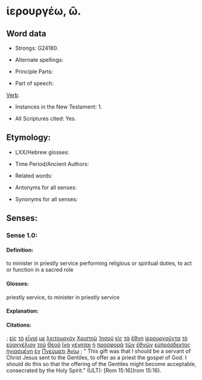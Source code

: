 # ἱερουργέω, ῶ.

<!-- Status: S3=Needs2ndReview -->
<!-- Lexica used for edits: BDAG, LN, FFM, A-S  -->

## Word data

* Strongs: G24180.

* Alternate spellings:

* Principle Parts: 

* Part of speech: 

[Verb](http://ugg.readthedocs.io/en/latest/verb.html).

* Instances in the New Testament: 1.

* All Scriptures cited: Yes.

## Etymology: 

* LXX/Hebrew glosses: 

* Time Period/Ancient Authors: 

* Related words: 

* Antonyms for all senses:

* Synonyms for all senses: 

## Senses:

### Sense  1.0: 

#### Definition: 

to minister in priestly service performing religious or spiritual duties, to act or function in a sacred role 

#### Glosses: 

priestly service, to minister in priestly service

#### Explanation: 

#### Citations: 

; [εἰς](../G15190/01.md) [τὸ](../G35880/01.md) [εἶναί](../G99999/01.md) [με](../G14730/01.md) [λειτουργὸν](../G30110/01.md) [Χριστοῦ](../G55470/01.md) [Ἰησοῦ](../G24240/01.md) [εἰς](../G15190/01.md) [τὰ](../G35880/01.md) [ἔθνη](../G14840/01.md) [ἱερουργοῦντα](../G24180/01.md) [τὸ](../G35880/01.md) [εὐαγγέλιον](../G20980/01.md) [τοῦ](../G35880/01.md) [Θεοῦ](../G23160/01.md) [ἵνα](../G24430/01.md) [γένηται](../G10960/01.md) [ἡ](../G35880/01.md) [προσφορὰ](../G43760/01.md) [τῶν](../G35880/01.md) [ἐθνῶν](../G14840/01.md) [εὐπρόσδεκτος](../G21440/01.md) [ἡγιασμένη](../G00370/01.md) [ἐν](../G17220/01.md) [Πνεύματι](../G41510/01.md) [Ἁγίῳ](../G00400/01.md)
; " This gift was that I should be a servant of Christ Jesus sent to the Gentiles, to offer as a priest the gospel of God. I should do this so that the offering of the Gentiles might become acceptable, consecrated by the Holy Spirit." (ULT): 
[Rom 15:16](rom 15:16).
